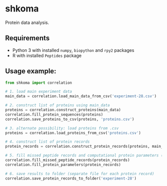 shkoma
======
Protein data analysis.


## Requirements
* Python 3 with installed `numpy`, `biopython` and `rpy2` packages
* R with installed `Peptides` package

## Usage example:

```python
from shkoma import correlation

# 1. load main experiment data
main_data = correlation.load_main_data_from_csv('experiment-28.csv')

# 2. construct list of proteins using main_data
proteins = correlation.construct_proteins(main_data)
correlation.fill_protein_sequences(proteins)
correlation.save_proteins_to_csv(proteins, 'proteins.csv')

# 3. alternate possibility: load proteins from .csv
proteins = correlation.load_proteins_from_csv('proteins.csv')

# 4. construct list of protein records
protein_records = correlation.construct_protein_records(proteins, main_data)

# 5. fill missed peptide records and computational protein parameters (for each protein)
correlation.fill_missed_peptide_records(protein_records)
correlation.fill_protein_parameters(protein_records)

# 6. save results to folder (separate file for each protein record)
correlation.save_protein_records_to_folder('experiment-28')
```